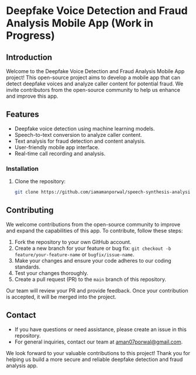 # Deepfake Voice Detection and Fraud Analysis Mobile App (Work in Progress)

## Introduction

Welcome to the Deepfake Voice Detection and Fraud Analysis Mobile App project! This open-source project aims to develop a mobile app that can detect deepfake voices and analyze caller content for potential fraud. We invite contributors from the open-source community to help us enhance and improve this app.


## Features

- Deepfake voice detection using machine learning models.
- Speech-to-text conversion to analyze caller content.
- Text analysis for fraud detection and content analysis.
- User-friendly mobile app interface.
- Real-time call recording and analysis.

### Installation

1. Clone the repository:

   ```bash
   git clone https://github.com/iamamanporwal/speech-synthesis-analysis.git
   ```
   
## Contributing

We welcome contributions from the open-source community to improve and expand the capabilities of this app. To contribute, follow these steps:

1. Fork the repository to your own GitHub account.
2. Create a new branch for your feature or bug fix: `git checkout -b feature/your-feature-name` or `bugfix/issue-name`.
3. Make your changes and ensure your code adheres to our coding standards.
4. Test your changes thoroughly.
5. Create a pull request (PR) to the `main` branch of this repository.

Our team will review your PR and provide feedback. Once your contribution is accepted, it will be merged into the project.

## Contact

- If you have questions or need assistance, please create an issue in this repository.
- For general inquiries, contact our team at aman07porwal@gmail.com.

We look forward to your valuable contributions to this project! Thank you for helping us build a more secure and reliable deepfake detection and fraud analysis app.
